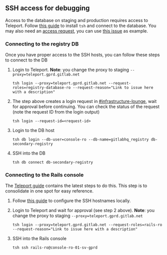 ## SSH access for debugging

Access to the database on staging and production requires access to Teleport.
Follow [this guide](https://gitlab.com/gitlab-com/gl-infra/gitlab-dedicated/sandbox/runbooks/-/blob/master/docs/Teleport/Connect_to_Rails_Console_via_Teleport.md) to install `tsh` and connect to the database.
You may also need an [access request](https://about.gitlab.com/handbook/business-technology/team-member-enablement/onboarding-access-requests/access-requests/#individual-or-bulk-access-request),
you can use [this issue](https://about.gitlab.com/handbook/business-technology/team-member-enablement/onboarding-access-requests/access-requests/#individual-or-bulk-access-request) as example.

### Connecting to the registry DB

Once you have proper access to the SSH hosts, you can follow these steps to connect to the DB

1. Login to Teleport. **Note**: you change the proxy to staging `--proxy=teleport.gprd.gitlab.net`

    ```shell
    tsh login --proxy=teleport.gprd.gitlab.net --request-roles=registry-database-ro --request-reason="Link to issue here with a description"
    ```

2. The step above creates a login request in [#infrastructure-lounge](https://gitlab.slack.com/archives/CB3LSMEJV), wait for approval before continuing.
You can check the status of the request (note the request ID from the login output)

   ```shell
   tsh login --request-id=<request-id>
   ```

3. Login to the DB host

    ```shell
    tsh db login --db-user=console-ro --db-name=gitlabhq_registry db-secondary-registry
    ```

4. SSH into the DB 

    ```shell
    tsh db connect db-secondary-registry
    ```

### Connecting to the Rails console

The [Teleport guide](https://gitlab.com/gitlab-com/gl-infra/gitlab-dedicated/sandbox/runbooks/-/blob/master/docs/Teleport/Connect_to_Rails_Console_via_Teleport.md)
contains the latest steps to do this. This step is to consolidate in one spot for easy reference.

1. Follow [this guide](https://gitlab.com/gitlab-com/gl-infra/gitlab-dedicated/sandbox/runbooks/-/blob/master/docs/bastions/gstg-bastions.md)
to configure the SSH hostnames locally.

2. Login to Teleport and wait for approval (see step 2 above). **Note**: you change the proxy to staging `--proxy=teleport.gprd.gitlab.net`

    ```shell
    tsh login --proxy=teleport.gprd.gitlab.net --request-roles=rails-ro --request-reason="Link to issue here with a description"
    ```

3. SSH into the Rails console

    ```shell
    tsh ssh rails-ro@console-ro-01-sv-gprd
    ```
